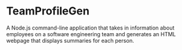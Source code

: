 # TeamProfileGen
A Node.js command-line application that takes in information about employees on a software engineering team and generates an HTML webpage that displays summaries for each person.
